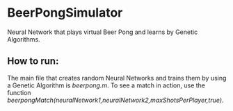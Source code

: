 # BeerPongSimulator
Neural Network that plays virtual Beer Pong and learns by Genetic Algorithms.

## How to run:
The main file that creates random Neural Networks and trains them by using a Genetic Algorithm is *beerpong.m*.
To see a match in action, use the function *beerpongMatch(neuralNetwork1,neuralNetwork2,maxShotsPerPlayer,true)*.